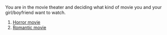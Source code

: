 You are in the movie theater and deciding what kind of movie you and your girl/boyfriend want to watch.  

1. [Horror movie](horror.md)  
2. [Romantic movie](propose.md)  